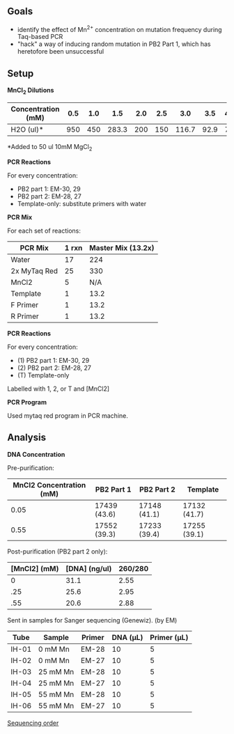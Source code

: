 ## Goals
- identify the effect of Mn<sup>2+</sup> concentration on mutation frequency during Taq-based PCR
- "hack" a way of inducing random mutation in PB2 Part 1, which has heretofore been unsuccessful

## Setup

**MnCl<sub>2</sub> Dilutions**

| Concentration (mM) | 0.5 | 1.0 | 1.5 | 2.0 | 2.5 | 3.0   | 3.5  | 4.0 | 4.5  | 5.0 | 5.5  | 6.0 |
|--------------------|-----|-----|-----|-----|-----|-------|------|-----|------|-----|------|------|
| H2O (ul)*          | 950 | 450 | 283.3 | 200 | 150 | 116.7 | 92.9 | 75  | 61.1 | 50  | 40.9 | 33.3 |

*Added to 50 ul 10mM MgCl<sub>2</sub>

**PCR Reactions**

For every concentration:
 - PB2 part 1: EM-30, 29
 - PB2 part 2: EM-28, 27
 - Template-only: substitute primers with water

**PCR Mix**

For each set of reactions:

| PCR Mix    | 1 rxn | Master Mix (13.2x) |
|------------|-------|-------------------|
| Water      | 17    |    224          |
| 2x MyTaq Red | 25    | 330            |
| MnCl2       | 5 |              N/A     |
| Template   | 1     | 13.2               |
| F Primer   | 1     | 13.2               |
| R Primer   | 1     | 13.2               |

**PCR Reactions**

For every concentration:
 - (1) PB2 part 1: EM-30, 29
 - (2) PB2 part 2: EM-28, 27
 - (T) Template-only

Labelled with 1, 2, or T and [MnCl2]

**PCR Program**

Used mytaq red program in PCR machine.

## Analysis

**DNA Concentration**

Pre-purification:

| MnCl2 Concentration (mM) | PB2 Part 1                          | PB2 Part 2   | Template     |
|--------------------------|-------------------------------------|--------------|--------------|
| 0.05                     | 17439 (43.6)                        | 17148 (41.1) | 17132 (41.7) |
| 0.55                     | 17552 (39.3)                        | 17233 (39.4) | 17255 (39.1) |

Post-purification (PB2 part 2 only):

| [MnCl2] (mM) | [DNA] (ng/ul) | 260/280 |
|--------------|---------------|---------|
| 0            | 31.1          | 2.55    |
| .25          | 25.6          | 2.95    |
| .55          | 20.6          | 2.88    |

Sent in samples for Sanger sequencing (Genewiz). (by EM)

| Tube  | Sample   | Primer | DNA (µL) | Primer (µL) |
|-------|----------|--------|----------|-------------|
| IH-01 | 0 mM Mn  | EM-28  | 10       | 5           |
| IH-02 | 0 mM Mn  | EM-27  | 10       | 5           |
| IH-03 | 25 mM Mn | EM-28  | 10       | 5           |
| IH-04 | 25 mM Mn | EM-27  | 10       | 5           |
| IH-05 | 55 mM Mn | EM-28  | 10       | 5           |
| IH-06 | 55 mM Mn | EM-27  | 10       | 5           |

[Sequencing order](./20160920-sequencing-order.pdf)
